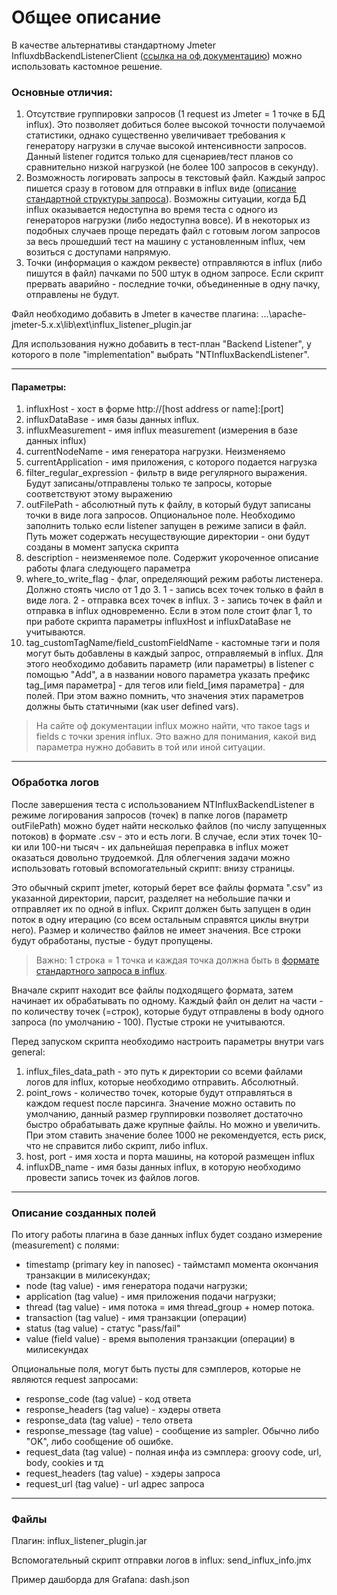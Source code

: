 # Общее описание

В качестве альтернативы стандартному Jmeter InfluxdbBackendListenerClient ([ссылка на оф документацию](https://jmeter.apache.org/usermanual/component_reference.html#Backend_Listener)) можно использовать кастомное решение.

### Основные отличия:

1. Отсутствие группировки запросов (1 request из Jmeter = 1 точке в БД influx). Это позволяет добиться более высокой точности получаемой статистики, однако существенно увеличивает требования к генератору нагрузки в случае высокой интенсивности запросов. Данный listener годится только для сценариев/тест планов со сравнительно низкой нагрузкой (не более 100 запросов в секунду).
1. Возможность логировать запросы в текстовый файл. Каждый запрос пишется сразу в готовом для отправки в influx виде ([описание стандартной структуры запроса](https://docs.influxdata.com/influxdb/v1.7/write_protocols/line_protocol_reference/)). Возможны ситуации, когда БД influx оказывается недоступна во время теста с одного из генераторов нагрузки (либо недоступна вовсе). И в некоторых из подобных случаев проще передать файл с готовым логом запросов за весь прошедший тест на машину с установленным influx, чем возиться с доступами напрямую.
1. Точки (информация о каждом реквесте) отправляются в influx (либо пишутся в файл) пачками по 500 штук в одном запросе. Если скрипт прервать аварийно - последние точки, объединенные в одну пачку, отправлены не будут.

Файл необходимо добавить в Jmeter в качестве плагина: ...\apache-jmeter-5.x.x\lib\ext\influx_listener_plugin.jar

Для использования нужно добавить в тест-план "Backend Listener", у которого в поле "implementation" выбрать "NTInfluxBackendListener".

---
#### Параметры:

1. influxHost - хост в форме http://[host address or name]:[port]
1. influxDataBase - имя базы данных influx.
1. influxMeasurement - имя influx measurement (измерения в базе данных influx)
1. currentNodeName - имя генератора нагрузки. Неизменяемо
1. currentApplication - имя приложения, с которого подается нагрузка
1. filter_regular_expression - фильтр в виде регулярного выражения. Будут записаны/отправлены только те запросы, которые соответствуют этому выражению
1. outFilePath - абсолютный путь к файлу, в который будут записаны точки в виде лога запросов. Опциональное поле. Необходимо заполнить только если listener запущен в режиме записи в файл. Путь может содержать несуществующие директории - они будут созданы в момент запуска скрипта
1. description - неизменяемое поле. Содержит укороченное описание работы флага следующего параметра
1. where_to_write_flag - флаг, определяющий режим работы листенера. Должно стоять число от 1 до 3. 1 - запись всех точек только в файл в виде лога. 2 - отправка всех точек в influx. 3 - запись точек в файл и отправка в influx одновременно. Если в этом поле стоит флаг 1, то при работе скрипта параметры influxHost и influxDataBase не учитываются.
1. tag_customTagName/field_customFieldName - кастомные тэги и поля могут быть добавлены в каждый запрос, отправляемый в influx. Для этого необходимо добавить параметр (или параметры) в listener с помощью "Add", а в названии нового параметра указать префикс tag_[имя параметра] - для тегов или field_[имя параметра] - для полей. При этом важно помнить, что значения этих параметров должны быть статичными (как user defined vars).
> На сайте оф документации influx можно найти, что такое tags и fields с точки зрения influx. Это важно для понимания, какой вид параметра нужно добавить в той или иной ситуации.

---
### Обработка логов

После завершения теста с использованием NTInfluxBackendListener в режиме логирования запросов (точек) в папке логов (параметр outFilePath) можно будет найти несколько файлов (по числу запущенных потоков) в формате .csv - это и есть логи. В случае, если этих точек 10-ки или 100-ни тысяч - их дальнейшая переправка в influx может оказаться довольно трудоемкой. Для облегчения задачи можно использовать готовый вспомогательный скрипт: внизу страницы.

Это обычный скрипт jmeter, который берет все файлы формата ".csv" из указанной директории, парсит, разделяет на небольшие пачки и отправляет их по одной в influx. Скрипт должен быть запущен в один поток в одну итерацию (со всем остальным справятся циклы внутри него). Размер и количество файлов не имеет значения. Все строки будут обработаны, пустые - будут пропущены.
> Важно: 1 строка = 1 точка и каждая точка должна быть в [формате стандартного запроса в influx](https://docs.influxdata.com/influxdb/v1.7/write_protocols/line_protocol_reference/).

Вначале скрипт находит все файлы подходящего формата, затем начинает их обрабатывать по одному. Каждый файл он делит на части - по количеству точек (=строк), которые будут отправлены в body одного запроса (по умолчанию - 100). Пустые строки не учитываются.

Перед запуском скрипта необходимо настроить параметры внутри vars general:

1. influx_files_data_path - это путь к директории со всеми файлами логов для influx, которые необходимо отправить. Абсолютный.
1. point_rows - количество точек, которые будут отправляться в каждом request после парсинга. Значение можно оставить по умолчанию, данный размер группировки позволяет достаточно быстро обрабатывать даже крупные файлы. Но можно и увеличить. При этом ставить значение более 1000 не рекомендуется, есть риск, что не справится либо скрипт, либо influx.
1. host, port - имя хоста и порта машины, на которой размещен influx
1. influxDB_name - имя базы данных influx, в которую необходимо провести запись точек из файлов логов.

---
### Описание созданных полей

По итогу работы плагина в базе данных influx будет создано измерение (measurement) с полями:
- timestamp (primary key in nanosec) - таймстамп момента окончания транзакции в милисекундах;
- node (tag value) - имя генератора подачи нагрузки;
- application (tag value) - имя приложения подачи нагрузки;
- thread (tag value) - имя потока = имя thread_group + номер потока.
- transaction (tag value) - имя транзакции (операции)
- status (tag value) - статус "pass/fail"
- value (field value) - время выполения транзакции (операции) в милисекундах

Опциональные поля, могут быть пусты для сэмплеров, которые не являются request запросами:
- response_code (tag value) - код ответа
- response_headers (tag value) - хэдеры ответа
- response_data (tag value) - тело ответа
- response_message (tag value) - сообщение из sampler. Обычно либо "OK", либо сообщение об ошибке.
- request_data (tag value) - полная инфа из сэмплера: groovy code, url, body, cookies и тд
- request_headers (tag value) - хэдеры запроса
- request_url (tag value) - url адрес запроса

---
### Файлы

Плагин: influx_listener_plugin.jar

Вспомогательный скрипт отправки логов в influx: send_influx_info.jmx

Пример дашборда для Grafana: dash.json
